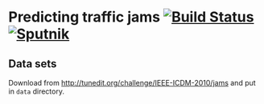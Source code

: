 # Predicting traffic jams [![Build Status](https://travis-ci.org/jedrz/predicting-jams.svg)](https://travis-ci.org/jedrz/predicting-jams) [![Sputnik](https://sputnik.ci/conf/badge)](https://sputnik.ci/app#/builds/jedrz/predicting-jams)

## Data sets

Download from http://tunedit.org/challenge/IEEE-ICDM-2010/jams and put in
`data` directory.
